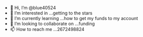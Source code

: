 - 👋 Hi, I’m @blue40524
- 👀 I’m interested in ...getting to the stars 
- 🌱 I’m currently learning ...how to get my funds to my account 
- 💞️ I’m looking to collaborate on ...funding 
- 📫 How to reach me ...2672498824

<!---
blue40524/blue40524 is a ✨ special ✨ repository because its `README.md` (this file) appears on your GitHub profile.
You can click the Preview link to take a look at your changes.
--->
